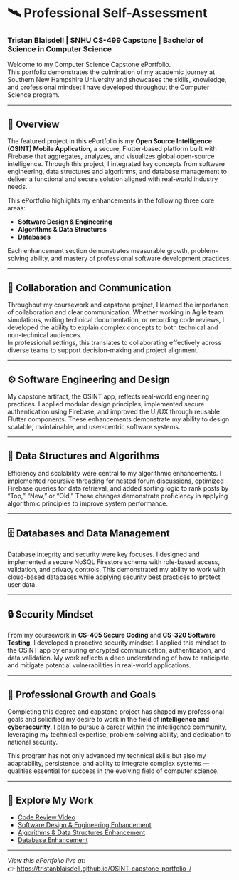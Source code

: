 # 🛰️ Professional Self-Assessment  
### Tristan Blaisdell | SNHU CS-499 Capstone | Bachelor of Science in Computer Science  

Welcome to my Computer Science Capstone ePortfolio.  
This portfolio demonstrates the culmination of my academic journey at Southern New Hampshire University and showcases the skills, knowledge, and professional mindset I have developed throughout the Computer Science program.  

---

## 🎯 Overview

The featured project in this ePortfolio is my **Open Source Intelligence (OSINT) Mobile Application**, a secure, Flutter-based platform built with Firebase that aggregates, analyzes, and visualizes global open-source intelligence. Through this project, I integrated key concepts from software engineering, data structures and algorithms, and database management to deliver a functional and secure solution aligned with real-world industry needs.

This ePortfolio highlights my enhancements in the following three core areas:
- **Software Design & Engineering**
- **Algorithms & Data Structures**
- **Databases**

Each enhancement section demonstrates measurable growth, problem-solving ability, and mastery of professional software development practices.

---

## 👥 Collaboration and Communication

Throughout my coursework and capstone project, I learned the importance of collaboration and clear communication. Whether working in Agile team simulations, writing technical documentation, or recording code reviews, I developed the ability to explain complex concepts to both technical and non-technical audiences.  
In professional settings, this translates to collaborating effectively across diverse teams to support decision-making and project alignment.

---

## ⚙️ Software Engineering and Design

My capstone artifact, the OSINT app, reflects real-world engineering practices. I applied modular design principles, implemented secure authentication using Firebase, and improved the UI/UX through reusable Flutter components. These enhancements demonstrate my ability to design scalable, maintainable, and user-centric software systems.

---

## 🧮 Data Structures and Algorithms

Efficiency and scalability were central to my algorithmic enhancements. I implemented recursive threading for nested forum discussions, optimized Firebase queries for data retrieval, and added sorting logic to rank posts by “Top,” “New,” or “Old.” These changes demonstrate proficiency in applying algorithmic principles to improve system performance.

---

## 🗄️ Databases and Data Management

Database integrity and security were key focuses. I designed and implemented a secure NoSQL Firestore schema with role-based access, validation, and privacy controls. This demonstrated my ability to work with cloud-based databases while applying security best practices to protect user data.

---

## 🔒 Security Mindset

From my coursework in **CS-405 Secure Coding** and **CS-320 Software Testing**, I developed a proactive security mindset. I applied this mindset to the OSINT app by ensuring encrypted communication, authentication, and data validation. My work reflects a deep understanding of how to anticipate and mitigate potential vulnerabilities in real-world applications.

---

## 🚀 Professional Growth and Goals

Completing this degree and capstone project has shaped my professional goals and solidified my desire to work in the field of **intelligence and cybersecurity**. I plan to pursue a career within the intelligence community, leveraging my technical expertise, problem-solving ability, and dedication to national security.

This program has not only advanced my technical skills but also my adaptability, persistence, and ability to integrate complex systems — qualities essential for success in the evolving field of computer science.

---

## 🔗 Explore My Work

- [Code Review Video](code_review/)
- [Software Design & Engineering Enhancement](artifacts/software_design/)
- [Algorithms & Data Structures Enhancement](artifacts/algorithms/)
- [Database Enhancement](artifacts/databases/)

---
*View this ePortfolio live at:*  
👉 https://tristanblaisdell.github.io/OSINT-capstone-portfolio-/

